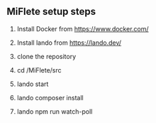 ## MiFlete setup steps

1. Install Docker from https://www.docker.com/

2. Install lando from https://lando.dev/

3. clone the repository

4. cd /MiFlete/src

5. lando start

6. lando composer install

7. lando npm run watch-poll


